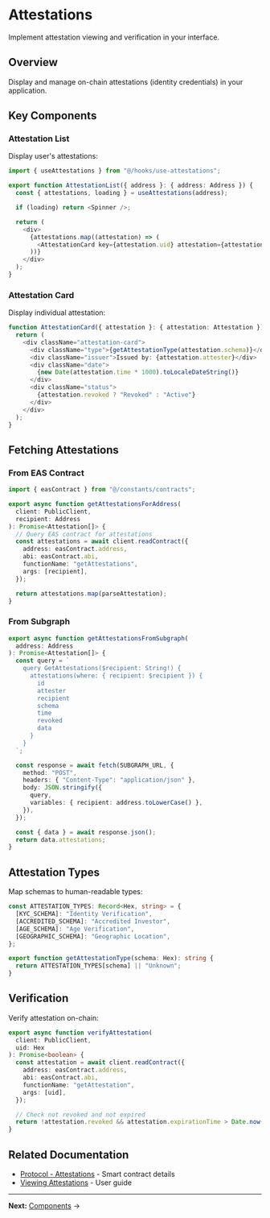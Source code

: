 # Attestations

Implement attestation viewing and verification in your interface.

## Overview

Display and manage on-chain attestations (identity credentials) in your application.

## Key Components

### Attestation List

Display user's attestations:

```typescript
import { useAttestations } from "@/hooks/use-attestations";

export function AttestationList({ address }: { address: Address }) {
  const { attestations, loading } = useAttestations(address);

  if (loading) return <Spinner />;

  return (
    <div>
      {attestations.map((attestation) => (
        <AttestationCard key={attestation.uid} attestation={attestation} />
      ))}
    </div>
  );
}
```

### Attestation Card

Display individual attestation:

```typescript
function AttestationCard({ attestation }: { attestation: Attestation }) {
  return (
    <div className="attestation-card">
      <div className="type">{getAttestationType(attestation.schema)}</div>
      <div className="issuer">Issued by: {attestation.attester}</div>
      <div className="date">
        {new Date(attestation.time * 1000).toLocaleDateString()}
      </div>
      <div className="status">
        {attestation.revoked ? "Revoked" : "Active"}
      </div>
    </div>
  );
}
```

## Fetching Attestations

### From EAS Contract

```typescript
import { easContract } from "@/constants/contracts";

export async function getAttestationsForAddress(
  client: PublicClient,
  recipient: Address
): Promise<Attestation[]> {
  // Query EAS contract for attestations
  const attestations = await client.readContract({
    address: easContract.address,
    abi: easContract.abi,
    functionName: "getAttestations",
    args: [recipient],
  });

  return attestations.map(parseAttestation);
}
```

### From Subgraph

```typescript
export async function getAttestationsFromSubgraph(
  address: Address
): Promise<Attestation[]> {
  const query = `
    query GetAttestations($recipient: String!) {
      attestations(where: { recipient: $recipient }) {
        id
        attester
        recipient
        schema
        time
        revoked
        data
      }
    }
  `;

  const response = await fetch(SUBGRAPH_URL, {
    method: "POST",
    headers: { "Content-Type": "application/json" },
    body: JSON.stringify({
      query,
      variables: { recipient: address.toLowerCase() },
    }),
  });

  const { data } = await response.json();
  return data.attestations;
}
```

## Attestation Types

Map schemas to human-readable types:

```typescript
const ATTESTATION_TYPES: Record<Hex, string> = {
  [KYC_SCHEMA]: "Identity Verification",
  [ACCREDITED_SCHEMA]: "Accredited Investor",
  [AGE_SCHEMA]: "Age Verification",
  [GEOGRAPHIC_SCHEMA]: "Geographic Location",
};

export function getAttestationType(schema: Hex): string {
  return ATTESTATION_TYPES[schema] || "Unknown";
}
```

## Verification

Verify attestation on-chain:

```typescript
export async function verifyAttestation(
  client: PublicClient,
  uid: Hex
): Promise<boolean> {
  const attestation = await client.readContract({
    address: easContract.address,
    abi: easContract.abi,
    functionName: "getAttestation",
    args: [uid],
  });

  // Check not revoked and not expired
  return !attestation.revoked && attestation.expirationTime > Date.now() / 1000;
}
```

## Related Documentation

- [Protocol - Attestations](/protocol/attestations.md) - Smart contract details
- [Viewing Attestations](/guides/viewing-attestations.md) - User guide

---

**Next:** [Components](/interface/components.md) →

